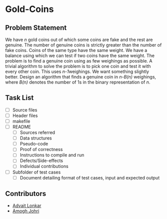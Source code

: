 # Gold-Coins

## Problem Statement
We have ​*n* ​gold coins out of which some coins are fake and the rest are
genuine. The number of genuine coins is strictly greater than the number of fake
coins. Coins of the same type have the same weight. We have a balance using
which we can test if two coins have the same weight.
The problem is to find a genuine coin using as few weighings as possible. A
trivial algorithm to solve the problem is to pick one coin and test it with every other
coin. This uses ​*n-1*​ weighings. We want something slightly better. Design an
algorithm that finds a genuine coin in ​*n-B(n)* weighings, where ​*B(n)* denotes the
number of 1s in the binary representation of ​*n*.

## Task List
- [ ] Source files
- [ ] Header files
- [ ] makefile
- [ ] README
    - [ ] Sources referred
    - [ ] Data structures
    - [ ] Pseudo-code
    - [ ] Proof of correctness
    - [ ] Instructions to compile and run
    - [ ] Defects/Side-effects
    - [ ] Individual contributions
- [ ] Subfolder of test cases
    - [ ] Document detailing format of test cases, input and expected output

## Contributors
- [Advait Lonkar](https://github.com/advait-l) 
- [Amogh Johri](https://github.com/AmoghJohri) 

